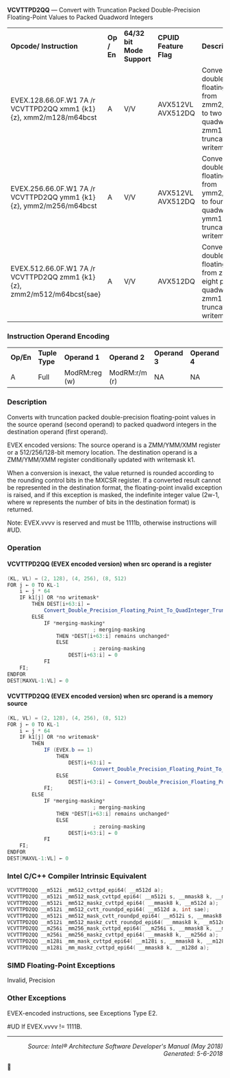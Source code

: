 <b>VCVTTPD2QQ</b> — Convert with Truncation Packed Double-Precision Floating-Point Values to
Packed Quadword Integers
<table>
	<tr>
		<td><b>Opcode/ Instruction</b></td>
		<td><b>Op / En</b></td>
		<td><b>64/32 bit Mode Support</b></td>
		<td><b>CPUID Feature Flag</b></td>
		<td><b>Description</b></td>
	</tr>
	<tr>
		<td>EVEX.128.66.0F.W1 7A /r VCVTTPD2QQ xmm1 {k1}{z}, xmm2/m128/m64bcst</td>
		<td>A</td>
		<td>V/V</td>
		<td>AVX512VL AVX512DQ</td>
		<td>Convert two packed double-precision floating-point values from zmm2/m128/m64bcst to two packed quadword integers in zmm1 using truncation with writemask k1.</td>
	</tr>
	<tr>
		<td>EVEX.256.66.0F.W1 7A /r VCVTTPD2QQ ymm1 {k1}{z}, ymm2/m256/m64bcst</td>
		<td>A</td>
		<td>V/V</td>
		<td>AVX512VL AVX512DQ</td>
		<td>Convert four packed double-precision floating-point values from ymm2/m256/m64bcst to four packed quadword integers in ymm1 using truncation with writemask k1.</td>
	</tr>
	<tr>
		<td>EVEX.512.66.0F.W1 7A /r VCVTTPD2QQ zmm1 {k1}{z}, zmm2/m512/m64bcst{sae}</td>
		<td>A</td>
		<td>V/V</td>
		<td>AVX512DQ</td>
		<td>Convert eight packed double-precision floating-point values from zmm2/m512 to eight packed quadword integers in zmm1 using truncation with writemask k1.</td>
	</tr>
</table>


### Instruction Operand Encoding
<table>
	<tr>
		<td><b>Op/En</b></td>
		<td><b>Tuple Type</b></td>
		<td><b>Operand 1</b></td>
		<td><b>Operand 2</b></td>
		<td><b>Operand 3</b></td>
		<td><b>Operand 4</b></td>
	</tr>
	<tr>
		<td>A</td>
		<td>Full</td>
		<td>ModRM:reg (w)</td>
		<td>ModRM:r/m (r)</td>
		<td>NA</td>
		<td>NA</td>
	</tr>
</table>


### Description
Converts with truncation packed double-precision floating-point values in the source operand (second operand) to
packed quadword integers in the destination operand (first operand).

EVEX encoded versions: The source operand is a ZMM/YMM/XMM register or a 512/256/128-bit memory location.
The destination operand is a ZMM/YMM/XMM register conditionally updated with writemask k1.

When a conversion is inexact, the value returned is rounded according to the rounding control bits in the MXCSR
register. If a converted result cannot be represented in the destination format, the floating-point invalid exception
is raised, and if this exception is masked, the indefinite integer value (2w-1, where w represents the number of bits
in the destination format) is returned.

Note: EVEX.vvvv is reserved and must be 1111b, otherwise instructions will \#UD.

### Operation


#### VCVTTPD2QQ (EVEX encoded version) when src operand is a register
```java
(KL, VL) = (2, 128), (4, 256), (8, 512)
FOR j ← 0 TO KL-1
    i ← j * 64
    IF k1[j] OR *no writemask*
        THEN DEST[i+63:i] ←
            Convert_Double_Precision_Floating_Point_To_QuadInteger_Truncate(SRC[i+63:i])
        ELSE 
            IF *merging-masking*
                            ; merging-masking
                THEN *DEST[i+63:i] remains unchanged*
                ELSE 
                            ; zeroing-masking
                    DEST[i+63:i] ← 0
            FI
    FI;
ENDFOR
DEST[MAXVL-1:VL] ← 0
```
#### VCVTTPD2QQ (EVEX encoded version) when src operand is a memory source
```java
(KL, VL) = (2, 128), (4, 256), (8, 512)
FOR j ← 0 TO KL-1
    i ← j * 64
    IF k1[j] OR *no writemask*
        THEN 
            IF (EVEX.b == 1) 
                THEN
                    DEST[i+63:i] ←
                            Convert_Double_Precision_Floating_Point_To_QuadInteger_Truncate(SRC[63:0])
                ELSE 
                    DEST[i+63:i] ← Convert_Double_Precision_Floating_Point_To_QuadInteger_Truncate(SRC[i+63:i])
            FI;
        ELSE 
            IF *merging-masking*
                            ; merging-masking
                THEN *DEST[i+63:i] remains unchanged*
                ELSE 
                            ; zeroing-masking
                    DEST[i+63:i] ← 0
            FI
    FI;
ENDFOR
DEST[MAXVL-1:VL] ← 0
```
### Intel C/C++ Compiler Intrinsic Equivalent
```c
VCVTTPD2QQ __m512i _mm512_cvttpd_epi64( __m512d a);
VCVTTPD2QQ __m512i _mm512_mask_cvttpd_epi64( __m512i s, __mmask8 k, __m512d a);
VCVTTPD2QQ __m512i _mm512_maskz_cvttpd_epi64( __mmask8 k, __m512d a);
VCVTTPD2QQ __m512i _mm512_cvtt_roundpd_epi64( __m512d a, int sae);
VCVTTPD2QQ __m512i _mm512_mask_cvtt_roundpd_epi64( __m512i s, __mmask8 k, __m512d a, int sae);
VCVTTPD2QQ __m512i _mm512_maskz_cvtt_roundpd_epi64( __mmask8 k, __m512d a, int sae);
VCVTTPD2QQ __m256i _mm256_mask_cvttpd_epi64( __m256i s, __mmask8 k, __m256d a);
VCVTTPD2QQ __m256i _mm256_maskz_cvttpd_epi64( __mmask8 k, __m256d a);
VCVTTPD2QQ __m128i _mm_mask_cvttpd_epi64( __m128i s, __mmask8 k, __m128d a);
VCVTTPD2QQ __m128i _mm_maskz_cvttpd_epi64( __mmask8 k, __m128d a);
```
### SIMD Floating-Point Exceptions
Invalid, Precision

### Other Exceptions

EVEX-encoded instructions, see Exceptions Type E2.
<p>#UD
If EVEX.vvvv != 1111B.

 --- 
<p align="right"><i>Source: Intel® Architecture Software Developer's Manual (May 2018)<br>Generated: 5-6-2018</i></p>
